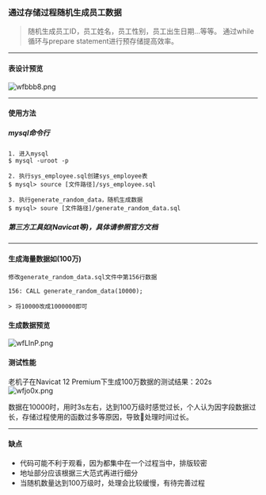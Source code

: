 
### 通过存储过程随机生成员工数据
> 随机生成员工ID，员工姓名，员工性别，员工出生日期...等等。
> 通过while循环与prepare statement进行预存储提高效率。
---

#### 表设计预览
![wfbbb8.png](https://s1.ax1x.com/2020/09/18/wfbbb8.png)

---
#### 使用方法
##### mysql命令行

``` mysql
1. 进入mysql
$ mysql -uroot -p

2. 执行sys_employee.sql创建sys_employee表
$ mysql> source [文件路径]/sys_employee.sql

3. 执行generate_random_data，随机生成数据
$ mysql> soure [文件路径]/generate_random_data.sql
```
##### 第三方工具如(Navicat等)，具体请参照官方文档

---
#### 生成海量数据如(100万)
``` mysql
修改generate_random_data.sql文件中第156行数据

156: CALL generate_random_data(10000); 

> 将10000改成1000000即可

```

#### 生成数据预览
![wfLInP.png](https://s1.ax1x.com/2020/09/18/wfLInP.png)

#### 测试性能
老机子在Navicat 12 Premium下生成100万数据的测试结果：202s
![wfjo0x.png](https://s1.ax1x.com/2020/09/18/wfjo0x.png)

数据在10000时，用时3s左右，达到100万级时感觉过长，个人认为因字段数据过长，存储过程使用的函数过多等原因，导致处理时间过长。

---
#### 缺点
* 代码可能不利于观看，因为都集中在一个过程当中，排版较密
* 地址部分应该根据三大范式再进行细分
* 当随机数量达到100万级时，处理会比较缓慢，有待完善过程
  

